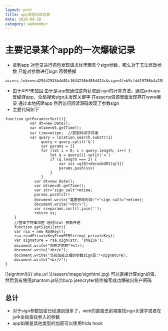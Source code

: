 ```yaml
---
layout: post
title: app渗透测试记录
date: 2020-09-28
category: webmember
---
```


# 主要记录某个app的一次爆破记录

* 拿到app 对登录进行抓包发现请求体里面有个sign参数，那么对于无法修改参数 只能对参数进行sign 再替换掉
```
access_token=cd294d2533b4d01c1644216b485d424c&sign=4feb9cfdd19756b4a258d23eade3152849cf7baefad5c1fab44c99ccc7fa9f2ae12732b07ffe038103670c39d8ac75d639e0536100b128b12bc32b229ddb3132&sign_salt=16012835903941
```
* 由于APP未加固 由于是app想通过逆向获取到sign的计算方法，通过jadxapp反编译app，全局搜索sign未发现关键字
在asserts资源里面发现存在www目录 通过本地搭建app 然后访问阅读源码发现了参数sign
* 主要代码如下  
```
function getParamterSort(){
		   var dt=new Date(); 
	       var mtime=dt.getTime();
	       var time=mtime;  //获取时间字符串
	       var query = location.search.substr(1)
			    query = query.split('&')
			    var params = []
			    for (let i = 0; i < query.length; i++) {
			        let q = query[i].split('=')
			        if (q.length === 2) {
			            var sss =q[0]+decodeURI(q[1])
			            params.push(sss)
			        }
			    }
			 var dt=new Date(); 
			 var mtime=dt.getTime();
			 var str="sign_salt"+mtime;
			 params.push(str)
			 document.write("需要修改时间:"+"sign_salt="+mtime);
			 document.write("<br/>");
			 var ss=params.sort().join('');
			 return ss;
	}
	//整体字符串加密 通过html 参数传递
	function getSign1(str){
	var rsa = new RSAKey();
	rsa.readPrivateKeyFromPEMString(_privateKey);
	var signature = rsa.sign(str, 'sha256');
	document.write("加密之前的"+str);
	document.write("<br/>");
	document.write("当前加密之后的参数sign是:"+signature);
	document.write("<br/>");
}
```  
![signhtml]({{ site.url }}/assert/image/signhtml.jpg)
可以直接计算sign的值，然后我有使用phantom.js结合burp jsencryter插件编写成功爆破出账户密码  
## 总计
* 对于sign参数加密已经遇到很多了，web的直接去前端查找sign关键字或者在js中全局查找参入的参数
* app如果是其他类型的加密可以使用frida hook
